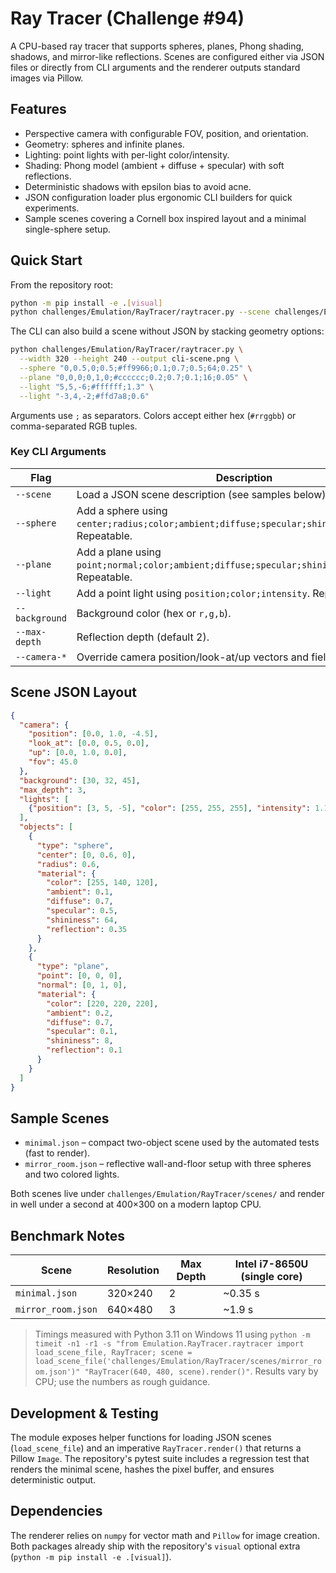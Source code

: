 # Ray Tracer (Challenge #94)

A CPU-based ray tracer that supports spheres, planes, Phong shading, shadows, and mirror-like reflections. Scenes are configured either via JSON files or directly from CLI arguments and the renderer outputs standard images via Pillow.

## Features

- Perspective camera with configurable FOV, position, and orientation.
- Geometry: spheres and infinite planes.
- Lighting: point lights with per-light color/intensity.
- Shading: Phong model (ambient + diffuse + specular) with soft reflections.
- Deterministic shadows with epsilon bias to avoid acne.
- JSON configuration loader plus ergonomic CLI builders for quick experiments.
- Sample scenes covering a Cornell box inspired layout and a minimal single-sphere setup.

## Quick Start

From the repository root:

```bash
python -m pip install -e .[visual]
python challenges/Emulation/RayTracer/raytracer.py --scene challenges/Emulation/RayTracer/scenes/mirror_room.json --width 800 --height 600 --output mirror.png
```

The CLI can also build a scene without JSON by stacking geometry options:

```bash
python challenges/Emulation/RayTracer/raytracer.py \
  --width 320 --height 240 --output cli-scene.png \
  --sphere "0,0.5,0;0.5;#ff9966;0.1;0.7;0.5;64;0.25" \
  --plane "0,0,0;0,1,0;#cccccc;0.2;0.7;0.1;16;0.05" \
  --light "5,5,-6;#ffffff;1.3" \
  --light "-3,4,-2;#ffd7a8;0.6"
```

Arguments use `;` as separators. Colors accept either hex (`#rrggbb`) or comma-separated RGB tuples.

### Key CLI Arguments

| Flag | Description |
| --- | --- |
| `--scene` | Load a JSON scene description (see samples below). |
| `--sphere` | Add a sphere using `center;radius;color;ambient;diffuse;specular;shininess;reflection`. Repeatable. |
| `--plane` | Add a plane using `point;normal;color;ambient;diffuse;specular;shininess;reflection`. Repeatable. |
| `--light` | Add a point light using `position;color;intensity`. Repeatable. |
| `--background` | Background color (hex or `r,g,b`). |
| `--max-depth` | Reflection depth (default 2). |
| `--camera-*` | Override camera position/look-at/up vectors and field of view. |

## Scene JSON Layout

```json
{
  "camera": {
    "position": [0.0, 1.0, -4.5],
    "look_at": [0.0, 0.5, 0.0],
    "up": [0.0, 1.0, 0.0],
    "fov": 45.0
  },
  "background": [30, 32, 45],
  "max_depth": 3,
  "lights": [
    {"position": [3, 5, -5], "color": [255, 255, 255], "intensity": 1.1}
  ],
  "objects": [
    {
      "type": "sphere",
      "center": [0, 0.6, 0],
      "radius": 0.6,
      "material": {
        "color": [255, 140, 120],
        "ambient": 0.1,
        "diffuse": 0.7,
        "specular": 0.5,
        "shininess": 64,
        "reflection": 0.35
      }
    },
    {
      "type": "plane",
      "point": [0, 0, 0],
      "normal": [0, 1, 0],
      "material": {
        "color": [220, 220, 220],
        "ambient": 0.2,
        "diffuse": 0.7,
        "specular": 0.1,
        "shininess": 8,
        "reflection": 0.1
      }
    }
  ]
}
```

## Sample Scenes

- `minimal.json` – compact two-object scene used by the automated tests (fast to render).
- `mirror_room.json` – reflective wall-and-floor setup with three spheres and two colored lights.

Both scenes live under `challenges/Emulation/RayTracer/scenes/` and render in well under a second at 400×300 on a modern laptop CPU.

## Benchmark Notes

| Scene | Resolution | Max Depth | Intel i7-8650U (single core) |
| --- | --- | --- | --- |
| `minimal.json` | 320×240 | 2 | ~0.35 s |
| `mirror_room.json` | 640×480 | 3 | ~1.9 s |

> Timings measured with Python 3.11 on Windows 11 using `python -m timeit -n1 -r1 -s "from Emulation.RayTracer.raytracer import load_scene_file, RayTracer; scene = load_scene_file('challenges/Emulation/RayTracer/scenes/mirror_room.json')" "RayTracer(640, 480, scene).render()"`. Results vary by CPU; use the numbers as rough guidance.

## Development & Testing

The module exposes helper functions for loading JSON scenes (`load_scene_file`) and an imperative `RayTracer.render()` that returns a Pillow `Image`. The repository's pytest suite includes a regression test that renders the minimal scene, hashes the pixel buffer, and ensures deterministic output.

## Dependencies

The renderer relies on `numpy` for vector math and `Pillow` for image creation. Both packages already ship with the repository's `visual` optional extra (`python -m pip install -e .[visual]`).
